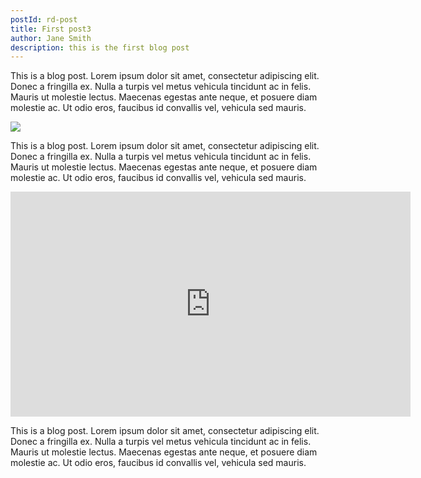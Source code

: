 ```yaml
---
postId: rd-post
title: First post3
author: Jane Smith
description: this is the first blog post
---
```


<p>This is a blog post. Lorem ipsum dolor sit amet, consectetur adipiscing elit. Donec a fringilla ex. Nulla a turpis vel metus vehicula tincidunt ac in felis. Mauris ut molestie lectus. Maecenas egestas ante neque, et posuere diam molestie ac. Ut odio eros, faucibus id convallis vel, vehicula sed mauris.</p>

![](https://farm9.staticflickr.com/8632/16581540300_e1a3d465be_b.jpg)

<p>This is a blog post. Lorem ipsum dolor sit amet, consectetur adipiscing elit. Donec a fringilla ex. Nulla a turpis vel metus vehicula tincidunt ac in felis. Mauris ut molestie lectus. Maecenas egestas ante neque, et posuere diam molestie ac. Ut odio eros, faucibus id convallis vel, vehicula sed mauris.</p>

<iframe width="640" height="360" src="https://www.youtube.com/embed/c2yffE4cQN8" frameborder="0" allowfullscreen></iframe>

<p>This is a blog post. Lorem ipsum dolor sit amet, consectetur adipiscing elit. Donec a fringilla ex. Nulla a turpis vel metus vehicula tincidunt ac in felis. Mauris ut molestie lectus. Maecenas egestas ante neque, et posuere diam molestie ac. Ut odio eros, faucibus id convallis vel, vehicula sed mauris.</p>